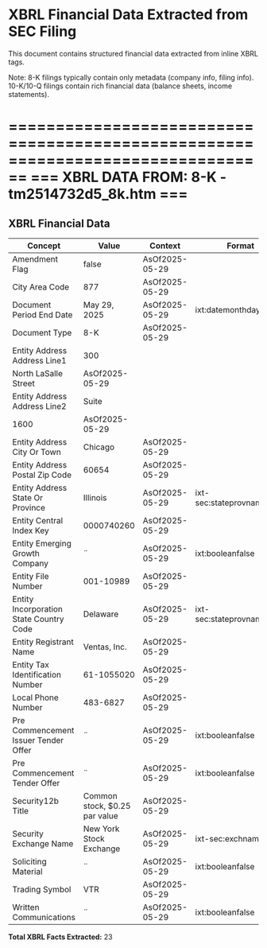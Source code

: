 # XBRL Financial Data Extracted from SEC Filing

This document contains structured financial data extracted from inline XBRL tags.

Note: 8-K filings typically contain only metadata (company info, filing info).
      10-K/10-Q filings contain rich financial data (balance sheets, income statements).


================================================================================
=== XBRL DATA FROM: 8-K - tm2514732d5_8k.htm ===
================================================================================

## XBRL Financial Data

| Concept | Value | Context | Format |
|---------|-------|---------|--------|
| Amendment Flag | false | AsOf2025-05-29 |  |
| City Area Code | 877 | AsOf2025-05-29 |  |
| Document Period End Date | May 29, 2025 | AsOf2025-05-29 | ixt:datemonthdayyearen |
| Document Type | 8-K | AsOf2025-05-29 |  |
| Entity Address Address Line1 | 300
    North LaSalle Street | AsOf2025-05-29 |  |
| Entity Address Address Line2 | Suite
    1600 | AsOf2025-05-29 |  |
| Entity Address City Or Town | Chicago | AsOf2025-05-29 |  |
| Entity Address Postal Zip Code | 60654 | AsOf2025-05-29 |  |
| Entity Address State Or Province | Illinois | AsOf2025-05-29 | ixt-sec:stateprovnameen |
| Entity Central Index Key | 0000740260 | AsOf2025-05-29 |  |
| Entity Emerging Growth Company | ¨ | AsOf2025-05-29 | ixt:booleanfalse |
| Entity File Number | 001-10989 | AsOf2025-05-29 |  |
| Entity Incorporation State Country Code | Delaware | AsOf2025-05-29 | ixt-sec:stateprovnameen |
| Entity Registrant Name | Ventas, Inc. | AsOf2025-05-29 |  |
| Entity Tax Identification Number | 61-1055020 | AsOf2025-05-29 |  |
| Local Phone Number | 483-6827 | AsOf2025-05-29 |  |
| Pre Commencement Issuer Tender Offer | ¨ | AsOf2025-05-29 | ixt:booleanfalse |
| Pre Commencement Tender Offer | ¨ | AsOf2025-05-29 | ixt:booleanfalse |
| Security12b Title | Common stock, $0.25 par value | AsOf2025-05-29 |  |
| Security Exchange Name | New York Stock Exchange | AsOf2025-05-29 | ixt-sec:exchnameen |
| Soliciting Material | ¨ | AsOf2025-05-29 | ixt:booleanfalse |
| Trading Symbol | VTR | AsOf2025-05-29 |  |
| Written Communications | ¨ | AsOf2025-05-29 | ixt:booleanfalse |

**Total XBRL Facts Extracted:** 23


